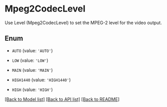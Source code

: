 # Mpeg2CodecLevel

Use Level (Mpeg2CodecLevel) to set the MPEG-2 level for the video output.

## Enum

* `AUTO` (value: `'AUTO'`)

* `LOW` (value: `'LOW'`)

* `MAIN` (value: `'MAIN'`)

* `HIGH1440` (value: `'HIGH1440'`)

* `HIGH` (value: `'HIGH'`)

[[Back to Model list]](../README.md#documentation-for-models) [[Back to API list]](../README.md#documentation-for-api-endpoints) [[Back to README]](../README.md)


